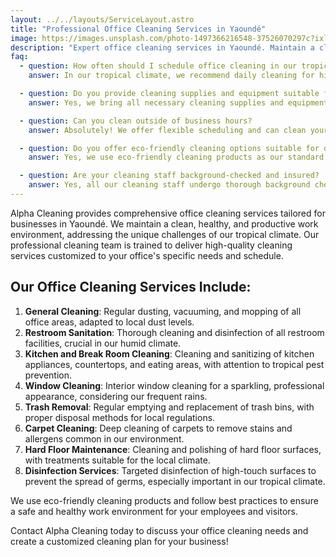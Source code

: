 ```yaml
---
layout: ../../layouts/ServiceLayout.astro
title: "Professional Office Cleaning Services in Yaoundé"
image: https://images.unsplash.com/photo-1497366216548-37526070297c?ixlib=rb-4.0.3&ixid=M3wxMjA3fDB8MHxwaG90by1wYWdlfHx8fGVufDB8fHx8fA%3D%3D&auto=format&fit=crop&w=2069&q=80
description: "Expert office cleaning services in Yaoundé. Maintain a clean, healthy, and productive work environment with our professional techniques."
faq:
  - question: How often should I schedule office cleaning in our tropical climate?
    answer: In our tropical climate, we recommend daily cleaning for high-traffic areas and weekly deep cleaning for most offices to maintain a hygienic environment.

  - question: Do you provide cleaning supplies and equipment suitable for local offices?
    answer: Yes, we bring all necessary cleaning supplies and equipment adapted to the local climate and office environments. We can also accommodate specific product requests.

  - question: Can you clean outside of business hours?
    answer: Absolutely! We offer flexible scheduling and can clean your office outside of business hours to minimize disruption to your work environment.

  - question: Do you offer eco-friendly cleaning options suitable for our environment?
    answer: Yes, we use eco-friendly cleaning products as our standard practice. These products are effective, safe for the environment, and help maintain good indoor air quality in our climate.

  - question: Are your cleaning staff background-checked and insured?
    answer: Yes, all our cleaning staff undergo thorough background checks. We are also fully insured for your peace of mind.
---
```


Alpha Cleaning provides comprehensive office cleaning services tailored for businesses in Yaoundé. We maintain a clean, healthy, and productive work environment, addressing the unique challenges of our tropical climate. Our professional cleaning team is trained to deliver high-quality cleaning services customized to your office's specific needs and schedule.

## Our Office Cleaning Services Include:

1. **General Cleaning**: Regular dusting, vacuuming, and mopping of all office areas, adapted to local dust levels.
2. **Restroom Sanitation**: Thorough cleaning and disinfection of all restroom facilities, crucial in our humid climate.
3. **Kitchen and Break Room Cleaning**: Cleaning and sanitizing of kitchen appliances, countertops, and eating areas, with attention to tropical pest prevention.
4. **Window Cleaning**: Interior window cleaning for a sparkling, professional appearance, considering our frequent rains.
5. **Trash Removal**: Regular emptying and replacement of trash bins, with proper disposal methods for local regulations.
6. **Carpet Cleaning**: Deep cleaning of carpets to remove stains and allergens common in our environment.
7. **Hard Floor Maintenance**: Cleaning and polishing of hard floor surfaces, with treatments suitable for the local climate.
8. **Disinfection Services**: Targeted disinfection of high-touch surfaces to prevent the spread of germs, especially important in our tropical climate.

We use eco-friendly cleaning products and follow best practices to ensure a safe and healthy work environment for your employees and visitors.

Contact Alpha Cleaning today to discuss your office cleaning needs and create a customized cleaning plan for your business!
